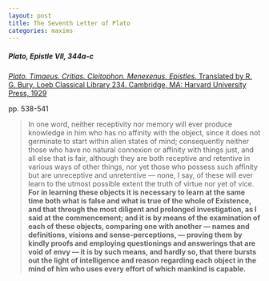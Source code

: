 ```yaml
---
layout: post
title: The Seventh Letter of Plato
categories: maxims
---
```


##### Plato, Epistle VII, 344a-c


[*Plato. Timaeus. Critias. Cleitophon. Menexenus. Epistles.* Translated by R. G. Bury. Loeb Classical Library 234. Cambridge, MA: Harvard University Press, 1929](https://archive.org/search.php?query=external-identifier%3A%22urn%3Aoclc%3Arecord%3A1040669984%22)

pp. 538-541

> In one word, neither receptivity nor memory will ever produce knowledge in him who has no affinity with the object, since it does not germinate to start within alien states of mind; consequently neither those who have no natural connexion or affinity with things just, and all else that is fair, although they are both receptive and retentive in various ways of other things, nor yet those who possess such affinity but are unreceptive and unretentive — none, I say, of these will ever learn to the utmost possible extent the truth of virtue nor yet of vice. **For in learning these objects it is necessary to learn at the same time both what is false and what is true of the whole of Existence, and that through the most diligent and prolonged investigation, as I said at the commencement; and it is by means of the examination of each of these objects, comparing one with another — names and definitions, visions and sense-perceptions, — proving them by kindly proofs and employing questionings and answerings that are void of envy — it is by such means, and hardly so, that there bursts out the light of intelligence and reason regarding each object in the mind of him who uses every effort of which mankind is capable.**

<!--
 > ἑνὶ δὲ λόγῳ, τὸν μὴ συγγενῆ τοῦ πράγματος οὔτ᾽ ἂν εὐμάθεια ποιήσειέν ποτε οὔτε μνήμη— τὴν ἀρχὴν γὰρ ἐν ἀλλοτρίαις ἕξεσιν οὐκ ἐγγίγνεται—ὥστε ὁπόσοι τῶν δικαίων τε καὶ τῶν ἄλλων ὅσα καλὰ μὴ προσφυεῖς εἰσιν καὶ συγγενεῖς, ἄλλοι δὲ ἄλλων εὐμαθεῖς ἅμα καὶ μνήμονες, οὐδ᾽ ὅσοι συγγενεῖς, δυσμαθεῖς δὲ καὶ ἀμνήμονες, οὐδένες τούτων μήποτε μάθωσιν ἀλήθειαν ἀρετῆς εἰς τὸ δυνατὸν οὐδὲ κακίας. ἅμα γὰρ αὐτὰ ἀνάγκη μανθάνειν καὶ τὸ ψεῦδος ἅμα καὶ ἀληθὲς τῆς ὅλης οὐσίας, μετὰ τριβῆς πάσης καὶ χρόνου πολλοῦ, ὅπερ ἐν ἀρχαῖς εἶπον: μόγις δὲ τριβόμενα πρὸς ἄλληλα αὐτῶν ἕκαστα, ὀνόματα καὶ λόγοι ὄψεις τε καὶ αἰσθήσεις, ἐν εὐμενέσιν ἐλέγχοις ἐλεγχόμενα καὶ ἄνευ φθόνων ἐρωτήσεσιν καὶ ἀποκρίσεσιν χρωμένων, ἐξέλαμψε φρόνησις περὶ ἕκαστον καὶ νοῦς, συντείνων ὅτι μάλιστ᾽ εἰς δύναμιν ἀνθρωπίνην.
-->
